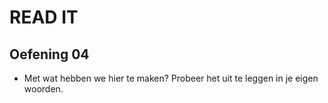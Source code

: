 # READ IT
## Oefening 04
* Met wat hebben we hier te maken? Probeer het uit te leggen in je eigen woorden.
